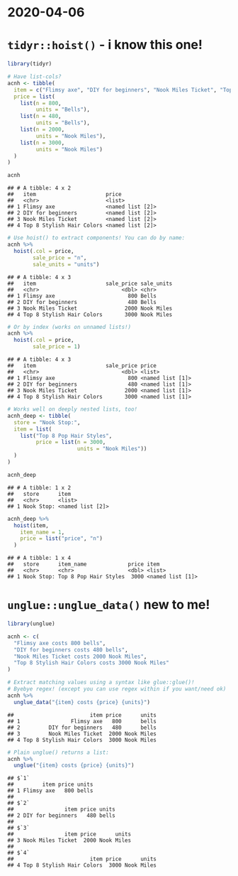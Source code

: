 2020-04-06
================

# `tidyr::hoist()` - i know this one\!

``` r
library(tidyr)

# Have list-cols?
acnh <- tibble(
  item = c("Flimsy axe", "DIY for beginners", "Nook Miles Ticket", "Top 8 Stylish Hair Colors"),
  price = list(
    list(n = 800,
         units = "Bells"),
    list(n = 480,
         units = "Bells"),
    list(n = 2000,
         units = "Nook Miles"),
    list(n = 3000,
         units = "Nook Miles")
  )
)

acnh
```

    ## # A tibble: 4 x 2
    ##   item                      price           
    ##   <chr>                     <list>          
    ## 1 Flimsy axe                <named list [2]>
    ## 2 DIY for beginners         <named list [2]>
    ## 3 Nook Miles Ticket         <named list [2]>
    ## 4 Top 8 Stylish Hair Colors <named list [2]>

``` r
# Use hoist() to extract components! You can do by name:
acnh %>%
  hoist(.col = price,
        sale_price = "n",
        sale_units = "units")
```

    ## # A tibble: 4 x 3
    ##   item                      sale_price sale_units
    ##   <chr>                          <dbl> <chr>     
    ## 1 Flimsy axe                       800 Bells     
    ## 2 DIY for beginners                480 Bells     
    ## 3 Nook Miles Ticket               2000 Nook Miles
    ## 4 Top 8 Stylish Hair Colors       3000 Nook Miles

``` r
# Or by index (works on unnamed lists!)
acnh %>%
  hoist(.col = price,
        sale_price = 1)
```

    ## # A tibble: 4 x 3
    ##   item                      sale_price price           
    ##   <chr>                          <dbl> <list>          
    ## 1 Flimsy axe                       800 <named list [1]>
    ## 2 DIY for beginners                480 <named list [1]>
    ## 3 Nook Miles Ticket               2000 <named list [1]>
    ## 4 Top 8 Stylish Hair Colors       3000 <named list [1]>

``` r
# Works well on deeply nested lists, too!
acnh_deep <- tibble(
  store = "Nook Stop:",
  item = list(
    list("Top 8 Pop Hair Styles",
         price = list(n = 3000,
                      units = "Nook Miles"))
  )
)

acnh_deep
```

    ## # A tibble: 1 x 2
    ##   store      item            
    ##   <chr>      <list>          
    ## 1 Nook Stop: <named list [2]>

``` r
acnh_deep %>%
  hoist(item,
    item_name = 1,
    price = list("price", "n")
  )
```

    ## # A tibble: 1 x 4
    ##   store      item_name             price item            
    ##   <chr>      <chr>                 <dbl> <list>          
    ## 1 Nook Stop: Top 8 Pop Hair Styles  3000 <named list [1]>

# `unglue::unglue_data()` new to me\!

``` r
library(unglue)

acnh <- c(
  "Flimsy axe costs 800 bells",
  "DIY for beginners costs 480 bells",
  "Nook Miles Ticket costs 2000 Nook Miles",
  "Top 8 Stylish Hair Colors costs 3000 Nook Miles"
)

# Extract matching values using a syntax like glue::glue()!
# Byebye regex! (except you can use regex within if you want/need ok)
acnh %>%
  unglue_data("{item} costs {price} {units}")
```

    ##                        item price      units
    ## 1                Flimsy axe   800      bells
    ## 2         DIY for beginners   480      bells
    ## 3         Nook Miles Ticket  2000 Nook Miles
    ## 4 Top 8 Stylish Hair Colors  3000 Nook Miles

``` r
# Plain unglue() returns a list:
acnh %>%
  unglue("{item} costs {price} {units}")
```

    ## $`1`
    ##         item price units
    ## 1 Flimsy axe   800 bells
    ## 
    ## $`2`
    ##                item price units
    ## 2 DIY for beginners   480 bells
    ## 
    ## $`3`
    ##                item price      units
    ## 3 Nook Miles Ticket  2000 Nook Miles
    ## 
    ## $`4`
    ##                        item price      units
    ## 4 Top 8 Stylish Hair Colors  3000 Nook Miles
